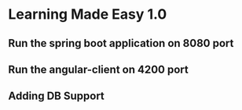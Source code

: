 # Learning Made Easy 1.0

## Run the spring boot application on 8080 port
## Run the angular-client on 4200 port

## Adding DB Support




